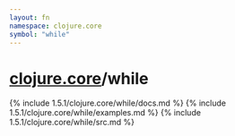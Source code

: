 ```yaml
---
layout: fn
namespace: clojure.core
symbol: "while"
---
```


# [clojure.core](../)/while

{% include 1.5.1/clojure.core/while/docs.md %}
{% include 1.5.1/clojure.core/while/examples.md %}
{% include 1.5.1/clojure.core/while/src.md %}

